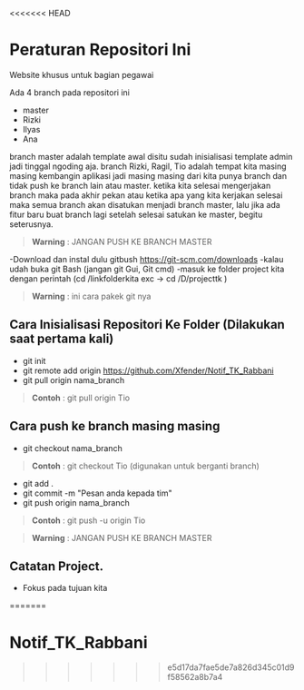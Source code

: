 <<<<<<< HEAD
# Peraturan Repositori Ini
Website khusus untuk bagian pegawai

Ada 4 branch pada repositori ini
- master
- Rizki
- Ilyas
- Ana

branch master adalah template awal disitu sudah inisialisasi template admin jadi
tinggal ngoding aja.
branch Rizki, Ragil, Tio adalah tempat kita masing masing kembangin aplikasi
jadi masing masing dari kita punya branch dan tidak push ke branch lain atau master.
ketika kita selesai mengerjakan branch maka pada akhir pekan atau ketika apa yang
kita kerjakan selesai maka semua branch akan disatukan menjadi branch master,
lalu jika ada fitur baru buat branch lagi setelah selesai satukan ke master, begitu seterusnya.

> __Warning__ : JANGAN PUSH KE BRANCH MASTER

-Download dan instal dulu gitbush https://git-scm.com/downloads
-kalau udah buka git Bash (jangan git Gui, Git cmd)
-masuk ke folder project kita dengan perintah (cd /linkfolderkita   exc -> cd /D/projecttk )

> __Warning__ : ini cara pakek git nya

## Cara Inisialisasi Repositori Ke Folder (Dilakukan saat pertama kali)
- git init
- git remote add origin https://github.com/Xfender/Notif_TK_Rabbani
- git pull origin nama_branch
> __Contoh__ : git pull origin Tio

## Cara push ke branch masing masing
- git checkout nama_branch
> __Contoh__ : git checkout Tio (digunakan untuk berganti branch)
- git add .
- git commit -m "Pesan anda kepada tim"
- git push origin nama_branch
> __Contoh__ : git push -u origin Tio

> __Warning__ : JANGAN PUSH KE BRANCH MASTER


## Catatan Project.
- Fokus pada tujuan kita

=======
# Notif_TK_Rabbani
>>>>>>> e5d17da7fae5de7a826d345c01d9f58562a8b7a4

